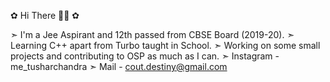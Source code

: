 ✿ Hi There 👋🏻 ✿

➣ I'm a Jee Aspirant and 12th passed from CBSE Board (2019-20).
➣ Learning C++ apart from Turbo taught in School.
➣ Working on some small projects and contributing to OSP as much as I can.
➣ Instagram - me_tusharchandra
➣ Mail - cout.destiny@gmail.com
